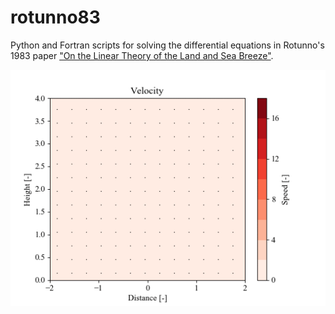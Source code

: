 # rotunno83
Python and Fortran scripts for solving the differential equations in Rotunno's 1983 paper ["On the Linear Theory of the Land and Sea Breeze"](https://doi.org/10.1175/1520-0469(1983)040&lt;1999:OTLTOT>2.0.CO;2).

![Solution to case one.](figures/rotunno_case_one.gif)
